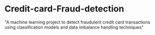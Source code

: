 # Credit-card-Fraud-detection
"A machine learning project to detect fraudulent credit card transactions using classification models and data imbalance handling techniques"
